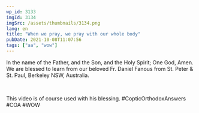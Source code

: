 ```yaml
---
wp_id: 3133
imgId: 3134
imgSrc: /assets/thumbnails/3134.png
lang: en
title: "When we pray, we pray with our whole body"
pubDate: 2021-10-08T11:07:56
tags: ["aa", "wow"]
---
```

<!-- page: 6 -->

<p>In the name of the Father, and the Son, and the Holy Spirit; One God, Amen. We are blessed to learn from our beloved Fr. Daniel Fanous from St. Peter &amp; St. Paul, Berkeley NSW, Australia.</p>
<p>&nbsp;</p>
<p>This video is of course used with his blessing. #CopticOrthodoxAnswers​ #COA​ #WOW​</p>
